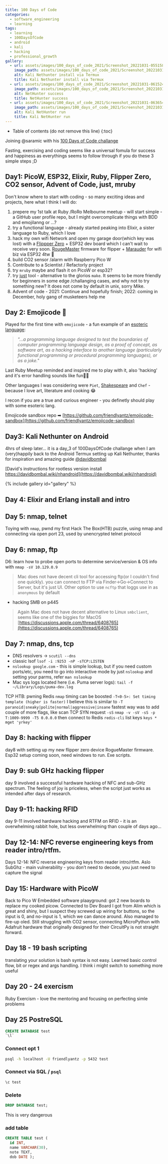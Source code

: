 ```yaml
---
title: 100 Days of Code
categories:
  - software_engineering
  - learning
tags:
  - learning
  - 100DaysOfCode
  - android
  - kali
  - hacking
  - professional_growth
gallery:
  - url: assets/images/100_days_of_code_2021/Screenshot_20221031-055158_Termux.png
    image_path: assets/images/100_days_of_code_2021/Screenshot_20221031-055158_Termux.png
    alt: Kali Nethunter install via Termux
    title: Kali Nethunter install via Termux
  - url: assets/images/100_days_of_code_2021/Screenshot_20221031-061524_Termux_NH.png
    image_path: assets/images/100_days_of_code_2021/Screenshot_20221031-061524_Termux_NH.png
    alt: NetHunter success
    title: NetHunter success
  - url: assets/images/100_days_of_code_2021/Screenshot_20221031-063654_NetHunter KeX.png
    image_path: assets/images/100_days_of_code_2021/Screenshot_20221031-063654_NetHunter KeX.png
    alt: Kali NetHunter run
    title: Kali NetHunter run
---
```

* Table of contents (do not remove this line)
{:toc}

Joining @saramic with his [100 Days of Code challange](https://saramic.github.io/100-days-of-code/code/2022/10/29/day-1.html)

Fasting, exercising and coding seems like a universal fomula for success and happiness as everythings seems to follow through if you do these 3 simple steps ;D

## Day1: PicoW, ESP32, Elixir, Ruby, Flipper Zero, CO2 sensor, Advent of Code, just, mruby

Don't know where to start with coding - so many exciting ideas and projects, here what I think I will do:
1. prepere my 1st talk at Ruby /RoRo Melbourne meetup - will start simple - a GitHub user profile repo, but I might overcomplicate things with BDD and emojilanng or ...?
1. try a functional language - already started peaking into Elixir, a sister language to Ruby, which I love
1. hack my own wifi Network and open my garage door(which key was lost) with a [Flippper Zero](https://flipperzero.one/) + ESP32 dev board which I can't wait to receive very soon. [RougeMaster](https://github.com/RogueMaster/flipperzero-firmware-wPlugins) firmware for flipper + [Marauder](https://github.com/justcallmekoko/ESP32Marauder/wiki/Flipper-Zero) for wifi biz via ESP32 4tw 👾
1. build CO2 sensor /alarm with Raspberry Pico W
1. Contribute to a Scientist / Refactorly project
1. try `mruby` maybe and flash it on PicoW or esp32?
1. try [just](https://github.com/casey/just) tool - alternative to the glorios `make`. It seems to be more friendly for beginners in some edge /challanging cases, and why not to try something new? It does not come by default in unix, sorry Mike.
1.  Advent of code - 2021: Continue and hopefully finish; 2022: coming in December, holy gang of musketeers help me

## Day 2: Emojicode 🐽

Played for the first time with `emojicode` - a fun example of an [esoteric language](https://en.wikipedia.org/wiki/Esoteric_programming_language):
> _"...a programming language designed to test the boundaries of computer programming language design, as a proof of concept, as software art, as a hacking interface to another language (particularly functional programming or procedural programming languages), or as a joke."_

Last Ruby Meetup reminded and inspired me to play with it, also 'hacking' and it's error handling sounds like fun🎉🙀

Other languages I was considering were `Piet`, [Shakespeare](https://en.wikipedia.org/wiki/Shakespeare_programming_language) and `Chef` - because I love art, literature and cooking 😂

I recon if you are a true and curious engineer - you definetly should play with some esoteric lang.

Emojicode sandbox repo ➡ [https://github.com/friendlyantz/emojicode-sandbox](https://github.com/friendlyantz/emojicode-sandbox)

## Day3: Kali Nethunter on Android
4hrs of sleep later... it is a day_3 of 100DaysOfCode challange when I am (very)happily back to the Android Termux setting up Kali Nethunter, thanks for inspiration and amazing guide [@davidbombal](https://twitter.com/davidbombal)

[David's instructions for rootless version install https://davidbombal.wiki/nhandroid](https://davidbombal.wiki/nhandroid)

{%
  include gallery 
  id="gallery"
%}

## Day 4: Elixir and Erlang install and intro

## Day 5: nmap, telnet

Toying with `nmap`, pwnd my first Hack The Box(HTB) puzzle, using nmap and connecting via open port 23, used by unencrypted telnet protocol
## Day 6: nmap, ftp
D6: learn how to probe open ports to determine service/version & OS info with `nmap -sV 10.129.0.9`
> Mac does not have decent cli tool for accessing ftp(or I couldn't find one quickly). you can connect to FTP via Finder->Go->Connect to Server, but it's just UI. Other option to use `ncftp` that loggs use in as `anonymous` by default

- hacking SMB on p445
> Again Mac does not have decent alternative to Linux `smbclient`, seems like one of the biggies for MacOS [https://discussions.apple.com/thread/6408765](https://discussions.apple.com/thread/6408765) 

## Day 7: nmap, dns, tcp
- DNS resolvers -> `scutil --dns`
- classic lsof `lsof -i :9253 -nP -sTCP:LISTEN`
- `nslookup google.com` - this is simple lookup, but if you need custom ports/etc, you need to go into interactive mode by just `nslookup` and setting your parms, refer `man nslookup`
- Mac sys logs located here (i.e. Puma server logs): `tail -f ~/Library/Logs/puma-dev.log`

TCP HTB: pwning Redis
`nmap` timing can be boosted
`-T<0-5>: Set timing template (higher is faster)`
I believe this is similar to
`-T paranoid|sneaky|polite|normal|aggressive|insane`
fastest way was to add couple of more flags, like scan TCP SYN request `-sS`
`nmap -v -sV -sS -p T:1009-9999 -T5 0.0.0.0`
then connect to Redis `redis-cli`
list keys `keys *`
`mget 'yrkey'`

## Day 8: hacking with flipper

day8 with setting up my new flipper zero device RogueMaster firmware. Esp32 setup coming soon, need windows to run. Exe scripts. 

## Day 9: sub GHz hacking flipper 

day 9 involved a successful hardware hacking of NFC and sub-GHz spectrum. The feeling of joy is priceless, when the script just works as intended after days of research.

## Day 9-11: hacking RFID
day 9-11 involved hardware hacking and RTFM on RFID - it is an overwhelming rabbit hole, but less overwhelming than couple of days ago...

## Day 12-14: NFC reverse engineering keys from reader intro/rtfm.
Days 12-14: NFC reverse engineering keys from reader intro/rtfm.
Aslo SubGhz - main vulnerability - you don’t need to decode, you just need to capture the signal

## Day 15: Hardware with PicoW
Back to Pico W Embedded software plaayground:
got 2 new boards to replace my cooked picow. 
Connected to Dev Board I got from Alim which is great and shiny, but I suspect they screwed up wiring for buttons, so the input is 0, and no-input is 1, which we can dance around.
Also managed to fire-up oled.
Still struggling with CO2 sensor, connecting MicroPython with Adafruit hardware that originally designed for their CircuitPy is not straight forward. 

## Day 18 - 19 bash scripting
translating your solution is bash syntax is not easy. Learned basic control flow, bit or regex and args handling.  I think i might switch to something more useful

## Day 20 - 24 exercism
Ruby Exercism - love the mentoring and focusing on perfecting simle problems

## Day 25 PostreSQL
```sql
CREATE DATABASE test
`\l`
```
### Connect opt 1
```sh
psql -h localhost -U friendlyantz -p 5432 test
```
### Connect via SQL / `psql`
```sql
\c test
```

### Delete
```sql
DROP DATABASE test;
```
This is very dangerous

### add table
```sql
CREATE TABLE test (
  id INT,
  name VARCHAR(30),
  note TEXT,
  dob DATE );
```

